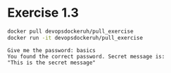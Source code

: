 # Exercise 1.3

```bash
docker pull devopsdockeruh/pull_exercise
docker run -it devopsdockeruh/pull_exercise
```

```text
Give me the password: basics
You found the correct password. Secret message is:
"This is the secret message"
```
